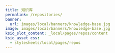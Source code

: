 ```yaml
---
title: 知识库
permalink: /repositories/
banner:
  url: images/local/banners/knowledge-base.jpg
image: images/local/banners/knowledge-base.jpg
ksio_slot_content: _local/pages/repos/content
ksio_asset_css:
  - stylesheets/local/pages/repos
---
```

